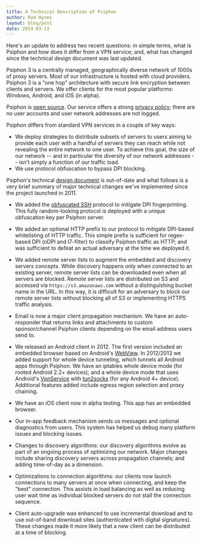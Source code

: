 ```yaml
---
title: A Technical Description of Psiphon
author: Rod Hynes
layout: blog/post
date: 2014-03-13
---
```


Here's an update to address two recent questions: in simple terms, what is Psiphon and how does it differ from a VPN service; and, what has changed since the technical design document was last updated.

Psiphon 3 is a centrally managed, geographically diverse network of 1000s of proxy servers. Most of our infrastructure is hosted with cloud providers. Psiphon 3 is a "one hop" architecture with secure link encryption between clients and servers. We offer clients for the most popular platforms: Windows, Android, and iOS (in alpha).

Psiphon is [open source](https://bitbucket.org/psiphon/psiphon-circumvention-system). Our service offers a strong [privacy policy](http://play.psiphon3.com/en/faq.html#information-collected); there are no user accounts and user network addresses are not logged.

Psiphon differs from standard VPN services in a couple of key ways:
* We deploy strategies to distribute subsets of servers to users aiming to provide each user with a handful of servers they can reach while not revealing the entire network to one user. To achieve this goal, the size of our network -- and in particular the diversity of our network addresses -- isn't simply a function of our traffic load.
* We use protocol obfuscation to bypass DPI blocking.

Psiphon's technical [design document](https://bitbucket.org/psiphon/psiphon-circumvention-system/downloads/DESIGN.pdf) is out-of-date and what follows is a very brief summary of major technical changes we've implemented since the project launched in 2011.

* We added the [obfuscated SSH](https://github.com/brl/obfuscated-openssh) protocol to mitigate DPI fingerprinting. This fully random-looking protocol is deployed with a unique obfuscation key per Psiphon server.

* We added an optional HTTP prefix to our protocol to mitigate DPI-based whitelisting of HTTP traffic. This simple prefix is sufficient for regex-based DPI (nDPI and l7-filter) to classify Psiphon traffic as HTTP; and was sufficient to defeat an actual adversary at the time we deployed it.

* We added remote server lists to augment the embedded and discovery servers concepts. While discovery happens only when connected to an existing server, remote server lists can be downloaded even when all servers are blocked. Remote server lists are distributed on S3 and accessed via `https://s3.amazonaws.com` without a distinguishing bucket name in the URL. In this way, it is difficult for an adversary to block our remote server lists without blocking all of S3 or implementing HTTPS traffic analysis.

* Email is now a major client propagation mechanism. We have an auto-responder that returns links and attachments to custom sponsor/channel Psiphon clients depending on the email address users send to.

* We released an Android client in 2012. The first version included an embedded browser based on Android's [WebView](http://developer.android.com/reference/android/webkit/WebView.html). In 2012/2013 we added support for whole device tunneling, which tunnels all Android apps through Psiphon. We have an iptables whole device mode (for rooted Android 2.2+ devices); and a whole device mode that uses Android's [VpnService](http://developer.android.com/reference/android/net/VpnService.html) with [tun2socks](http://code.google.com/p/badvpn/wiki/tun2socks) (for any Android 4+ device). Additional features added include egress region selection and proxy chaining.

* We have an iOS client now in alpha testing. This app has an embedded browser.

* Our in-app feedback mechanism sends us messages and optional diagnostics from users. This system has helped us debug many platform issues and blocking issues.

* Changes to discovery algorithms: our discovery algorithms evolve as part of an ongoing process of optimizing our network. Major changes include sharing discovery servers across propagation channels; and adding time-of-day as a dimension.

* Optimizations to connection algorithms: our clients now launch connections to many servers at once when connecting, and keep the "best" connection. This assists in load balancing as well as reducing user wait time as individual blocked servers do not stall the connection sequence.

* Client auto-upgrade was enhanced to use incremental download and to use out-of-band download sites (authenticated with digital signatures). These changes made it more likely that a new client can be distributed at a time of blocking.
